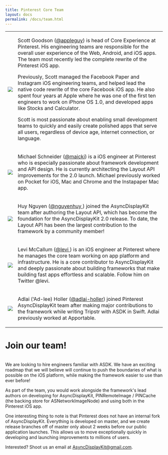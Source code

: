 ```yaml
---
title: Pinterest Core Team
layout: docs
permalink: /docs/team.html
---
```


<table style="width:100%" class="paddingBetweenColsNoColor">
  <tr>
    <td><img src="https://avatars.githubusercontent.com/appleguy"></td>
    <td><p>Scott Goodson (<a href="https://github.com/appleguy">@appleguy</a>) is head of Core Experience at Pinterest. His engineering teams are responsible for the overall user experience of the Web, Android, and iOS apps. The team most recently led the complete rewrite of the Pinterest iOS app.</p> 
    <p>Previously, Scott managed the Facebook Paper and Instagram iOS engineering teams, and helped lead the native code rewrite of the core Facebook iOS app. He also spent four years at Apple where he was one of the first ten engineers to work on iPhone OS 1.0, and developed apps like Stocks and Calculator.</p>
    <p>Scott is most passionate about enabling small development teams to quickly and easily create polished apps that serve all users, regardless of device age, internet connection, or language.</p></td>
  </tr>
  <tr>
    <td><img src="https://avatars.githubusercontent.com/maicki"></td>
    <td><p>Michael Schneider (<a href="https://github.com/maicki">@maicki</a>) is a iOS engineer at Pinterest who is especially passionate about framework development and API design. He is currently architecting the Layout API improvements for the 2.0 launch. Michael previously worked on Pocket for iOS, Mac and Chrome and the Instapaper Mac app.</p></td>
  </tr>
  <tr>
    <td><img src="https://avatars.githubusercontent.com/nguyenhuy"></td>
    <td><p>Huy Nguyen (<a href="https://github.com/nguyenhuy ">@nguyenhuy </a>) joined the AsyncDisplayKit team after authoring the Layout API, which has become the foundation for the AsyncDisplayKit 2.0 release. To date, the Layout API has been the largest contribution to the framework by a community member!</p></td>
  </tr>
  <tr>
    <td><img src="https://avatars.githubusercontent.com/levi"></td>
    <td><p>Levi McCallum (<a href="https://github.com/levi">@levi </a>) is an iOS engineer at Pinterest where he manages the core team working on app platform and infrastructure. He is a core contributor to AsyncDisplayKit and deeply passionate about building frameworks that make building fast apps effortless and scalable. Follow him on Twitter @levi.</p></td>
  </tr>
  <tr>
    <td><img src="https://avatars.githubusercontent.com/adlai-holler"></td>
    <td><p>Adlai (‘Ad-lee) Holler (<a href="https://github.com/adlai-holler">@adlai-holler</a>) joined Pinterest AsyncDisplayKit team after making major contributions to the framework while writing Tripstr with ASDK in Swift. Adlai previously worked at Apportable. </p>
    </td> 
  </tr>
</table>

# Join our team!
<br>
We are looking to hire engineers familiar with ASDK. We have an exciting roadmap that we will believe will continue to push the boundaries of what is possible on the iOS platform, while making the framework easier to use than ever before! 

As part of the team, you would work alongside the framework's lead authors on developing for AsyncDisplayKit, PINRemoteImage / PINCache (the backing store for ASNetworkImageNode) and using both in the Pinterest iOS app. 

One interesting thing to note is that Pinterest does not have an internal fork of AsyncDisplayKit. Everything is developed on master, and we create release branches off of master only about 2 weeks before our public application launches. This allows us to move exceptionally quickly in developing and launching improvements to millions of users. 

Interested? Shoot us an email at AsyncDisplayKit@gmail.com. 
